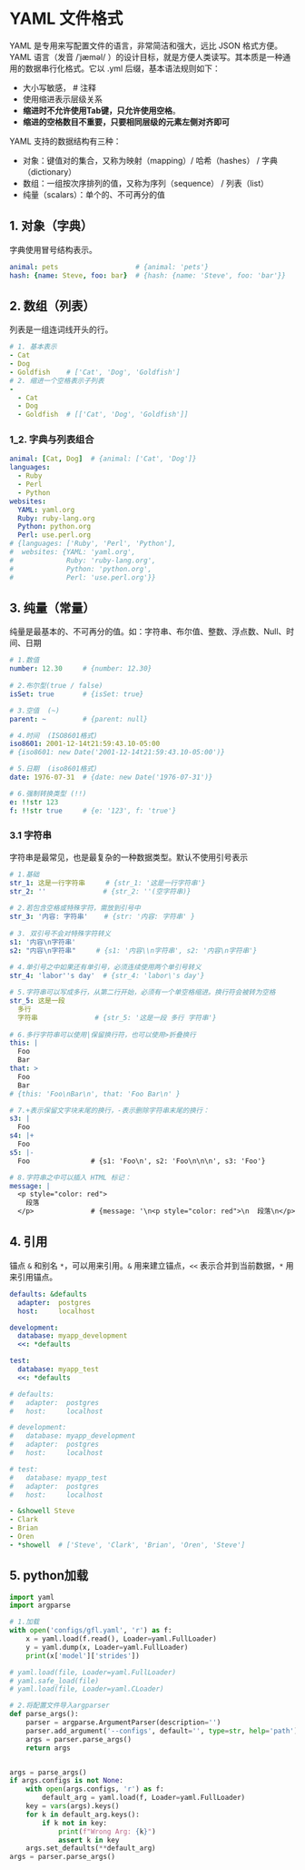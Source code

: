 # YAML 文件格式

YAML 是专用来写配置文件的语言，非常简洁和强大，远比 JSON 格式方便。YAML 语言（发音 /ˈjæməl/ ）的设计目标，就是方便人类读写。其本质是一种通用的数据串行化格式。它以 .yml 后缀，基本语法规则如下：

- 大小写敏感， # 注释
- 使用缩进表示层级关系
- **缩进时不允许使用Tab键，只允许使用空格**。
- **缩进的空格数目不重要，只要相同层级的元素左侧对齐即可**

YAML 支持的数据结构有三种：
- 对象：键值对的集合，又称为映射（mapping）/ 哈希（hashes） / 字典（dictionary）
- 数组：一组按次序排列的值，又称为序列（sequence） / 列表（list）
- 纯量（scalars）：单个的、不可再分的值

## 1. 对象（字典）
字典使用冒号结构表示。

```yaml
animal: pets                   # {animal: 'pets'}
hash: {name: Steve, foo: bar}  # {hash: {name: 'Steve', foo: 'bar'}}    
```

## 2. 数组（列表）
列表是一组连词线开头的行。

```yaml
# 1. 基本表示
- Cat
- Dog
- Goldfish    # ['Cat', 'Dog', 'Goldfish']
# 2. 缩进一个空格表示子列表    
-
  - Cat
  - Dog
  - Goldfish  # [['Cat', 'Dog', 'Goldfish']]
```

### 1_2. 字典与列表组合
```yaml
animal: [Cat, Dog]  # {animal: ['Cat', 'Dog']}
languages:
  - Ruby
  - Perl
  - Python
websites:
  YAML: yaml.org 
  Ruby: ruby-lang.org 
  Python: python.org 
  Perl: use.perl.org
# {languages: ['Ruby', 'Perl', 'Python'], 
#  websites: {YAML: 'yaml.org', 
#             Ruby: 'ruby-lang.org', 
#             Python: 'python.org', 
#             Perl: 'use.perl.org'}}
```

## 3. 纯量（常量）
纯量是最基本的、不可再分的值。如：字符串、布尔值、整数、浮点数、Null、时间、日期

```yaml
# 1.数值
number: 12.30     # {number: 12.30}
 
# 2.布尔型(true / false)
isSet: true       # {isSet: true}

# 3.空值  (~)
parent: ~         # {parent: null}

# 4.时间  (ISO8601格式)
iso8601: 2001-12-14t21:59:43.10-05:00  
# {iso8601: new Date('2001-12-14t21:59:43.10-05:00')}

# 5.日期  (iso8601格式)
date: 1976-07-31  # {date: new Date('1976-07-31')}

# 6.强制转换类型 (!!)
e: !!str 123
f: !!str true     # {e: '123', f: 'true'}  
```

### 3.1 字符串
字符串是最常见，也是最复杂的一种数据类型。默认不使用引号表示

```yaml
# 1.基础
str_1: 这是一行字符串     # {str_1: '这是一行字符串'}
str_2: ''              # {str_2: ''(空字符串)}
	
# 2.若包含空格或特殊字符，需放到引号中
str_3: '内容: 字符串'    # {str: '内容: 字符串' }
	
# 3. 双引号不会对特殊字符转义
s1: '内容\n字符串'
s2: "内容\n字符串"     # {s1: '内容\\n字符串', s2: '内容\n字符串'}
	
# 4.单引号之中如果还有单引号，必须连续使用两个单引号转义
str_4: 'labor''s day'  # {str_4: 'labor\'s day'}

# 5.字符串可以写成多行，从第二行开始，必须有一个单空格缩进。换行符会被转为空格
str_5: 这是一段 
  多行
  字符串              # {str_5: '这是一段 多行 字符串'}
	  
# 6.多行字符串可以使用|保留换行符，也可以使用>折叠换行
this: |
  Foo
  Bar 
that: >
  Foo
  Bar                
# {this: 'Foo\nBar\n', that: 'Foo Bar\n' }

# 7.+表示保留文字块末尾的换行，-表示删除字符串末尾的换行：
s3: | 
  Foo
s4: |+
  Foo
s5: |-
  Foo               # {s1: 'Foo\n', s2: 'Foo\n\n\n', s3: 'Foo'}

# 8.字符串之中可以插入 HTML 标记：
message: | 
  <p style="color: red">
    段落
  </p>              # {message: '\n<p style="color: red">\n  段落\n</p>\n'}
```

## 4. 引用
锚点 `&` 和别名 `*`，可以用来引用。`&` 用来建立锚点，`<<` 表示合并到当前数据，`*` 用来引用锚点。

```yaml
defaults: &defaults
  adapter:  postgres
  host:     localhost

development:
  database: myapp_development
  <<: *defaults

test:
  database: myapp_test
  <<: *defaults

# defaults:
#   adapter:  postgres
#   host:     localhost

# development:
#   database: myapp_development
#   adapter:  postgres
#   host:     localhost

# test:
#   database: myapp_test
#   adapter:  postgres
#   host:     localhost

- &showell Steve 
- Clark 
- Brian 
- Oren 
- *showell  # ['Steve', 'Clark', 'Brian', 'Oren', 'Steve']
```

## 5. python加载

```python
import yaml
import argparse

# 1.加载
with open('configs/gfl.yaml', 'r') as f:
    x = yaml.load(f.read(), Loader=yaml.FullLoader)
    y = yaml.dump(x, Loader=yaml.FullLoader)
    print(x['model']['strides'])

# yaml.load(file, Loader=yaml.FullLoader)
# yaml.safe_load(file)
# yaml.load(file, Loader=yaml.CLoader)

# 2.将配置文件导入argparser
def parse_args():
    parser = argparse.ArgumentParser(description='')
    parser.add_argument('--configs', default='', type=str, help='path')
    args = parser.parse_args()
    return args


args = parse_args()
if args.configs is not None:
    with open(args.configs, 'r') as f:
        default_arg = yaml.load(f, Loader=yaml.FullLoader)
    key = vars(args).keys()
    for k in default_arg.keys():
        if k not in key:
            print(f"Wrong Arg: {k}")
            assert k in key
    args.set_defaults(**default_arg)
args = parser.parse_args()
```

